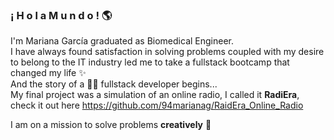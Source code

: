 ### ¡ H o l a    M u n d o ! :earth_americas:

I'm Mariana García graduated as Biomedical Engineer.  
I have always found satisfaction in solving problems coupled with my desire to belong to the IT industry led me to take a fullstack bootcamp that changed my life ✨   
And the story of a :woman_technologist: fullstack developer begins...  
My final project was a simulation of an online radio, I called it **RadiEra**, check it out here https://github.com/94marianag/RaidEra_Online_Radio  
  
  I am on a mission to solve problems **creatively** :rocket:

<!--
**94marianag/94marianag** is a ✨ _special_ ✨ repository because its `README.md` (this file) appears on your GitHub profile.

Here are some ideas to get you started:

- 🔭 I’m currently working on ...
- 🌱 I’m currently learning ...
- 👯 I’m looking to collaborate on ...
- 🤔 I’m looking for help with ...
- 💬 Ask me about ...
- 📫 How to reach me: ...
- 😄 Pronouns: ...
- ⚡ Fun fact: ...
-->
